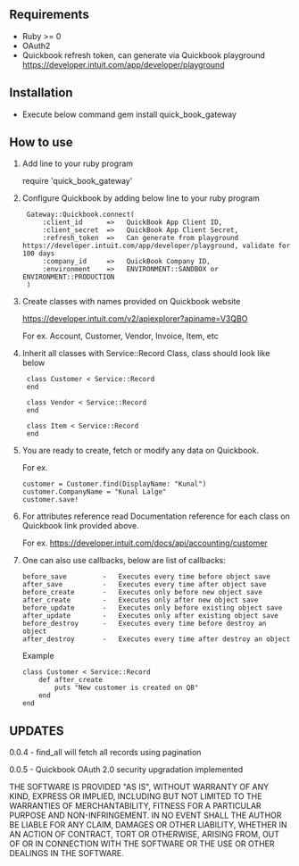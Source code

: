 ## Requirements

* Ruby >= 0
* OAuth2
* Quickbook refresh token, can generate via Quickbook playground https://developer.intuit.com/app/developer/playground 


## Installation

* Execute below command 
    gem install quick_book_gateway

## How to use

1.  Add line to your ruby program

    require 'quick_book_gateway'


2. Configure Quickbook by adding below line to your ruby program

        Gateway::Quickbook.connect(
            :client_id      =>   QuickBook App Client ID,
            :client_secret  =>   QuickBook App Client Secret,
            :refresh_token  =>   Can generate from playground https://developer.intuit.com/app/developer/playground, validate for 100 days
            :company_id     =>   QuickBook Company ID,
            :environment    =>   ENVIRONMENT::SANDBOX or ENVIRONMENT::PRODUCTION
        )

3.  Create classes with names provided on Quickbook website 

    https://developer.intuit.com/v2/apiexplorer?apiname=V3QBO

    For ex. Account, Customer, Vendor, Invoice, Item, etc


4. Inherit all classes with Service::Record Class, class should look like below

        class Customer < Service::Record
        end

        class Vendor < Service::Record
        end

        class Item < Service::Record
        end

5.  You are ready to create, fetch or modify any data on Quickbook.
    
    For ex.

        customer = Customer.find(DisplayName: "Kunal")
        customer.CompanyName = "Kunal Lalge"
        customer.save!

6.  For attributes reference read Documentation reference for each class on Quickbook link provided above.

    For ex. https://developer.intuit.com/docs/api/accounting/customer
  
7.  One can also use callbacks, below are list of callbacks:

        before_save         -   Executes every time before object save
        after_save          -   Executes every time after object save
        before_create       -   Executes only before new object save
        after_create        -   Executes only after new object save
        before_update       -   Executes only before existing object save
        after_update        -   Executes only after existing object save
        before_destroy      -   Executes every time before destroy an object
        after_destroy       -   Executes every time after destroy an object

    Example 

        class Customer < Service::Record
            def after_create
                puts "New customer is created on QB"
            end
        end


## UPDATES

0.0.4   - find_all will fetch all records using pagination

0.0.5   - Quickbook OAuth 2.0 security upgradation implemented


THE SOFTWARE IS PROVIDED "AS IS", WITHOUT WARRANTY OF ANY KIND, EXPRESS OR
IMPLIED, INCLUDING BUT NOT LIMITED TO THE WARRANTIES OF MERCHANTABILITY,
FITNESS FOR A PARTICULAR PURPOSE AND NON-INFRINGEMENT. IN NO EVENT SHALL THE
AUTHOR BE LIABLE FOR ANY CLAIM, DAMAGES OR OTHER LIABILITY, WHETHER IN AN 
ACTION OF CONTRACT, TORT OR OTHERWISE, ARISING FROM, OUT OF OR IN CONNECTION 
WITH THE SOFTWARE OR THE USE OR OTHER DEALINGS IN THE SOFTWARE.